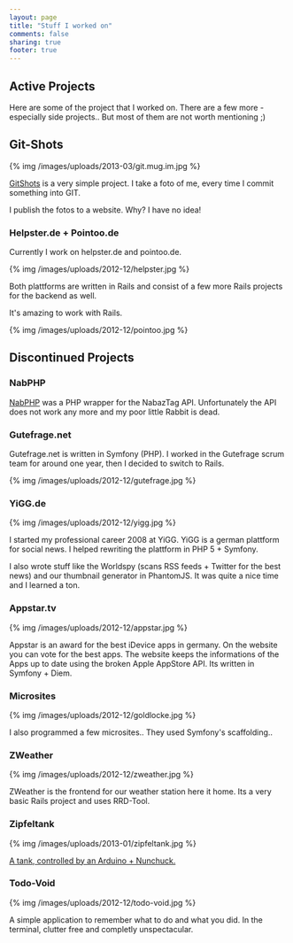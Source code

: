 ```yaml
---
layout: page
title: "Stuff I worked on"
comments: false
sharing: true
footer: true
---
```


## Active Projects

Here are some of the project that I worked on. There are a few more -
especially side projects.. But most of them are not worth mentioning ;) 

## Git-Shots

{% img /images/uploads/2013-03/git.mug.im.jpg %}

[GitShots](http://git.mug.im) is a very simple project. I take a foto of
me, every time I commit something into GIT. 

I publish the fotos to a website. Why? I have no idea!

### Helpster.de + Pointoo.de

Currently I work on helpster.de and pointoo.de. 

{% img /images/uploads/2012-12/helpster.jpg %}

Both plattforms are written in Rails and consist of a few more Rails
projects for the backend as well.

It's amazing to work with Rails.

{% img /images/uploads/2012-12/pointoo.jpg %}


## Discontinued Projects

### NabPHP

[NabPHP](https://code.google.com/p/nabphp/) was a PHP wrapper for the NabazTag API.
Unfortunately the API does not work any more and my poor little Rabbit
is dead.


### Gutefrage.net

Gutefrage.net is written in Symfony (PHP). I worked in the Gutefrage  scrum team for around one year, then I decided to switch to Rails.

{% img /images/uploads/2012-12/gutefrage.jpg %}

### YiGG.de

{% img /images/uploads/2012-12/yigg.jpg %}

I started my professional career 2008 at YiGG. YiGG is a german plattform for social news. I helped rewriting the plattform in PHP 5 + Symfony.

I also wrote stuff like the Worldspy (scans RSS feeds + Twitter for the best news) and our thumbnail generator in PhantomJS. It was quite a nice time and I learned a ton.

### Appstar.tv

{% img /images/uploads/2012-12/appstar.jpg %}

Appstar is an award for the best iDevice apps in germany. On the website you can vote for the best apps. The website keeps the informations of the Apps up to date using the broken Apple AppStore API. Its written in Symfony +
Diem.

### Microsites

{% img /images/uploads/2012-12/goldlocke.jpg %}

I also programmed a few microsites.. They used Symfony's scaffolding..

### ZWeather

{% img /images/uploads/2012-12/zweather.jpg %}

ZWeather is the frontend for our weather station here it home. Its a
very basic Rails project and uses RRD-Tool.

### Zipfeltank

{% img /images/uploads/2013-01/zipfeltank.jpg %}

[A tank, controlled by an Arduino + Nunchuck.](https://www.zipfelmaus.com/blog/zipfeltank-version-0-1/)

### Todo-Void

{% img /images/uploads/2012-12/todo-void.jpg %}

A simple application to remember what to do and what you did. In the terminal, clutter free and completly unspectacular.
